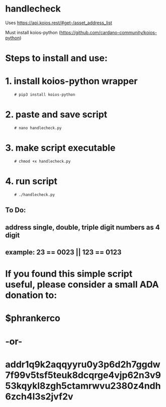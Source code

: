 # handlecheck

Uses https://api.koios.rest/#get-/asset_address_list

Must install koios-python (https://github.com/cardano-community/koios-python)

# Steps to install and use:
# 1. install koios-python wrapper
        # pip3 install koios-python
# 2. paste and save script
        # nano handlecheck.py
# 3. make script executable
        # chmod +x handlecheck.py
# 4. run script
        # ./handlecheck.py

##
## To Do:
## address single, double, triple digit numbers as 4 digit 
## example: 23 == 0023 || 123 == 0123


# If you found this simple script useful, please consider a small ADA donation to:
# $phrankerco
# -or-
# addr1q9k2aqqyyru0y3p6d2h7ggdw7f99v5tsf5teuk8dcqrge4vjp62n3v953kqykl8zgh5ctamrwvu2380z4ndh6zch4l3s2jvf2v
